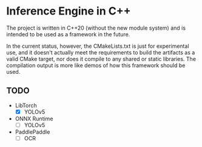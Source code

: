# Inference Engine in C++

The project is written in C++20 (without the new module system) and is intended to be used as a framework in the future.

In the current status, however, the CMakeLists.txt is just for experimental use, and it doesn't actually meet the requirements to build the artifacts as a valid CMake target, nor does it compile to any shared or static libraries. The compilation output is more like demos of how this framework should be used.

## TODO

- LibTorch
  - [x] YOLOv5
- ONNX Runtime
  - [ ] YOLOv5
- PaddlePaddle
  - [ ] OCR
